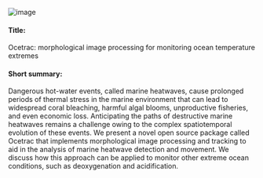 ![image](https://user-images.githubusercontent.com/22622585/115036332-6c5bb100-9e9b-11eb-8c9a-09381af3fb08.png)


#### Title: 

Ocetrac: morphological image processing for monitoring ocean temperature extremes

#### Short summary: 

Dangerous hot-water events, called marine heatwaves, cause prolonged periods of thermal stress in the marine environment that can lead to widespread coral bleaching, harmful algal blooms, unproductive fisheries, and even economic loss. Anticipating the paths of destructive marine heatwaves remains a challenge owing to the complex spatiotemporal evolution of these events. We present a novel open source package called Ocetrac that implements morphological image processing and tracking to aid in the analysis of marine heatwave detection and movement. We discuss how this approach can be applied to monitor other extreme ocean conditions, such as deoxygenation and acidification.
